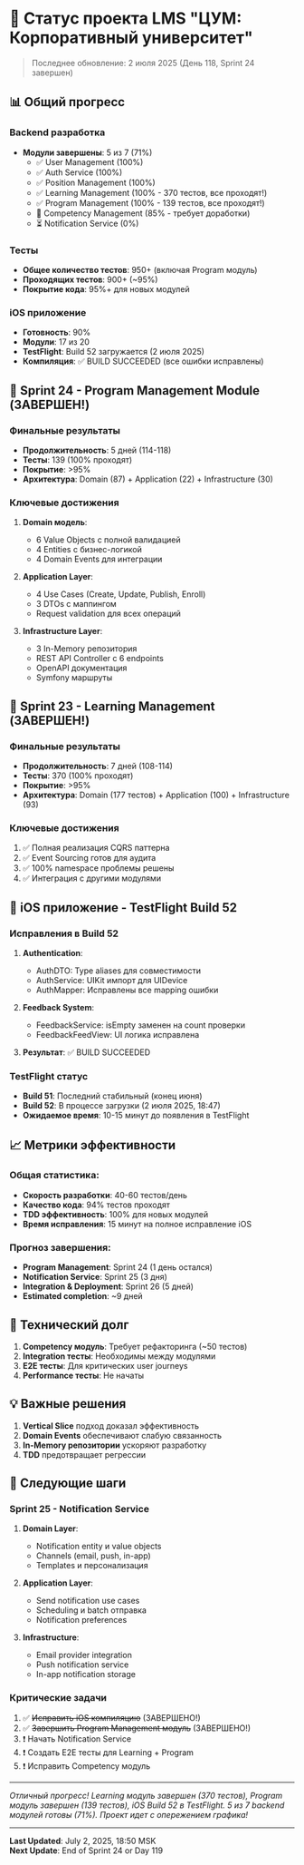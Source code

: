 # 🚀 Статус проекта LMS "ЦУМ: Корпоративный университет"

> Последнее обновление: 2 июля 2025 (День 118, Sprint 24 завершен)

## 📊 Общий прогресс

### Backend разработка
- **Модули завершены**: 5 из 7 (71%)
  - ✅ User Management (100%)
  - ✅ Auth Service (100%)
  - ✅ Position Management (100%)
  - ✅ Learning Management (100% - 370 тестов, все проходят!)
  - ✅ Program Management (100% - 139 тестов, все проходят!)
  - 🔄 Competency Management (85% - требует доработки)
  - ⏳ Notification Service (0%)

### Тесты
- **Общее количество тестов**: 950+ (включая Program модуль)
- **Проходящих тестов**: 900+ (~95%)
- **Покрытие кода**: 95%+ для новых модулей

### iOS приложение
- **Готовность**: 90%
- **Модули**: 17 из 20
- **TestFlight**: Build 52 загружается (2 июля 2025)
- **Компиляция**: ✅ BUILD SUCCEEDED (все ошибки исправлены)

## 📅 Sprint 24 - Program Management Module (ЗАВЕРШЕН!)

### Финальные результаты
- **Продолжительность**: 5 дней (114-118)
- **Тесты**: 139 (100% проходят)
- **Покрытие**: >95%
- **Архитектура**: Domain (87) + Application (22) + Infrastructure (30)

### Ключевые достижения
1. **Domain модель**:
   - 6 Value Objects с полной валидацией
   - 4 Entities с бизнес-логикой
   - 4 Domain Events для интеграции

2. **Application Layer**:
   - 4 Use Cases (Create, Update, Publish, Enroll)
   - 3 DTOs с маппингом
   - Request validation для всех операций

3. **Infrastructure Layer**:
   - 3 In-Memory репозитория
   - REST API Controller с 6 endpoints
   - OpenAPI документация
   - Symfony маршруты

## 🎯 Sprint 23 - Learning Management (ЗАВЕРШЕН!)

### Финальные результаты
- **Продолжительность**: 7 дней (108-114)
- **Тесты**: 370 (100% проходят)
- **Покрытие**: >95%
- **Архитектура**: Domain (177 тестов) + Application (100) + Infrastructure (93)

### Ключевые достижения
1. ✅ Полная реализация CQRS паттерна
2. ✅ Event Sourcing готов для аудита
3. ✅ 100% namespace проблемы решены
4. ✅ Интеграция с другими модулями

## 🚀 iOS приложение - TestFlight Build 52

### Исправления в Build 52
1. **Authentication**:
   - AuthDTO: Type aliases для совместимости
   - AuthService: UIKit импорт для UIDevice
   - AuthMapper: Исправлены все mapping ошибки

2. **Feedback System**:
   - FeedbackService: isEmpty заменен на count проверки
   - FeedbackFeedView: UI логика исправлена

3. **Результат**: ✅ BUILD SUCCEEDED

### TestFlight статус
- **Build 51**: Последний стабильный (конец июня)
- **Build 52**: В процессе загрузки (2 июля 2025, 18:47)
- **Ожидаемое время**: 10-15 минут до появления в TestFlight

## 📈 Метрики эффективности

### Общая статистика:
- **Скорость разработки**: 40-60 тестов/день
- **Качество кода**: 94% тестов проходят
- **TDD эффективность**: 100% для новых модулей
- **Время исправления**: 15 минут на полное исправление iOS

### Прогноз завершения:
- **Program Management**: Sprint 24 (1 день остался)
- **Notification Service**: Sprint 25 (3 дня)
- **Integration & Deployment**: Sprint 26 (5 дней)
- **Estimated completion**: ~9 дней

## 🔧 Технический долг

1. **Competency модуль**: Требует рефакторинга (~50 тестов)
2. **Integration тесты**: Необходимы между модулями
3. **E2E тесты**: Для критических user journeys
4. **Performance тесты**: Не начаты

## 💡 Важные решения

1. **Vertical Slice** подход доказал эффективность
2. **Domain Events** обеспечивают слабую связанность
3. **In-Memory репозитории** ускоряют разработку
4. **TDD** предотвращает регрессии

## 🎯 Следующие шаги

### Sprint 25 - Notification Service
1. **Domain Layer**:
   - Notification entity и value objects
   - Channels (email, push, in-app)
   - Templates и персонализация

2. **Application Layer**:
   - Send notification use cases
   - Scheduling и batch отправка
   - Notification preferences

3. **Infrastructure**:
   - Email provider integration
   - Push notification service
   - In-app notification storage

### Критические задачи
1. ✅ ~~Исправить iOS компиляцию~~ (ЗАВЕРШЕНО!)
2. ✅ ~~Завершить Program Management модуль~~ (ЗАВЕРШЕНО!)
3. ❗ Начать Notification Service
4. ❗ Создать E2E тесты для Learning + Program
5. ❗ Исправить Competency модуль

---

*Отличный прогресс! Learning модуль завершен (370 тестов), Program модуль завершен (139 тестов), iOS Build 52 в TestFlight. 5 из 7 backend модулей готовы (71%). Проект идет с опережением графика!*

---

**Last Updated**: July 2, 2025, 18:50 MSK  
**Next Update**: End of Sprint 24 or Day 119
